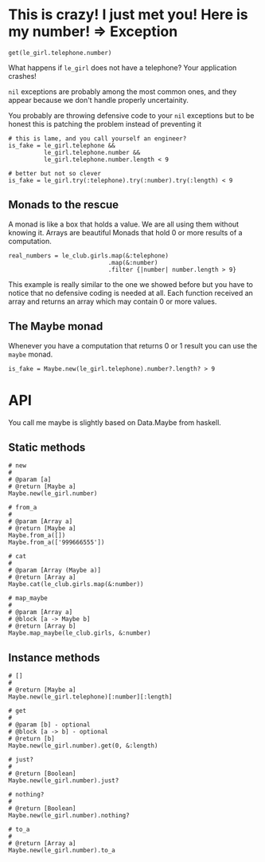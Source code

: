 # This is crazy! I just met you! Here is my number! => Exception

```
get(le_girl.telephone.number)
```

What happens if `le_girl` does not have a telephone? Your application crashes!

`nil` exceptions are probably among the most common ones, and they appear
because we don't handle properly uncertainity.

You probably are throwing defensive code to your `nil` exceptions but to be honest
this is patching the problem instead of preventing it

```
# this is lame, and you call yourself an engineer?
is_fake = le_girl.telephone &&
          le_girl.telephone.number &&
          le_girl.telephone.number.length < 9

# better but not so clever
is_fake = le_girl.try(:telephone).try(:number).try(:length) < 9
```

## Monads to the rescue

A monad is like a box that holds a value. We are all using them without knowing it.
Arrays are beautiful Monads that hold 0 or more results of a computation.

```
real_numbers = le_club.girls.map(&:telephone)
                            .map(&:number)
                            .filter {|number| number.length > 9}
```

This example is really similar to the one we showed before but you have to notice that no
defensive coding is needed at all. Each function received an array and returns an array
which may contain 0 or more values.

## The Maybe monad

Whenever you have a computation that returns 0 or 1 result you can use the `maybe` monad.

```
is_fake = Maybe.new(le_girl.telephone).number?.length? > 9
```

# API

You call me maybe is slightly based on Data.Maybe from haskell.

## Static methods

```
# new
#
# @param [a]
# @return [Maybe a]
Maybe.new(le_girl.number)

# from_a
#
# @param [Array a]
# @return [Maybe a]
Maybe.from_a([])
Maybe.from_a(['999666555'])

# cat
#
# @param [Array (Maybe a)]
# @return [Array a]
Maybe.cat(le_club.girls.map(&:number))

# map_maybe
#
# @param [Array a]
# @block [a -> Maybe b]
# @return [Array b]
Maybe.map_maybe(le_club.girls, &:number)
```

## Instance  methods

```
# []
#
# @return [Maybe a]
Maybe.new(le_girl.telephone)[:number][:length]

# get
#
# @param [b] - optional
# @block [a -> b] - optional
# @return [b]
Maybe.new(le_girl.number).get(0, &:length)

# just?
#
# @return [Boolean]
Maybe.new(le_girl.number).just?

# nothing?
#
# @return [Boolean]
Maybe.new(le_girl.number).nothing?

# to_a
#
# @return [Array a]
Maybe.new(le_girl.number).to_a
```
